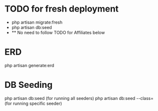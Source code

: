  

# TODO for fresh deployment
- php artisan migrate:fresh
- php artisan db:seed
- ** No need to follow TODO for Affiliates below

<!-- # TODO for Affilates
- php artisan migrate
- login to the admin panel
- Add a new Affilate with the name called ORGANIC
- add a new column to organizations called affilate_id and set it to the id of the new affilate as default value -->


# ERD
php artisan generate:erd

# DB Seeding
php artisan db:seed (for running all seeders)
php artisan db:seed --class=<SeederName> (for running specific seeder)
